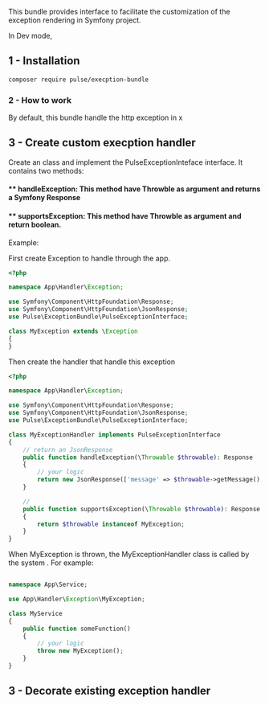 This bundle provides interface to facilitate the customization of the exception rendering in Symfony project.

In Dev mode, 

## 1 - Installation 
```bash
composer require pulse/execption-bundle
```

### 2 - How to work

By default, this bundle handle the http exception in x

## 3 - Create custom execption handler

Create an class and implement the PulseExceptionInteface interface. It contains two methods:

#### ** handleException: This method have Throwble as argument and returns a Symfony Response 
#### ** supportsException: This method have Throwble as argument and return boolean.

Example:

First create Exception to handle through the app.

```php
<?php

namespace App\Handler\Exception;

use Symfony\Component\HttpFoundation\Response;
use Symfony\Component\HttpFoundation\JsonResponse;
use Pulse\ExceptionBundle\PulseExceptionInterface;

class MyException extends \Exception 
{
}

```
Then create the handler that handle this exception

```php
<?php

namespace App\Handler\Exception;

use Symfony\Component\HttpFoundation\Response;
use Symfony\Component\HttpFoundation\JsonResponse;
use Pulse\ExceptionBundle\PulseExceptionInterface;

class MyExceptionHandler implements PulseExceptionInterface 
{
    // return an JsonResponse
    public function handleException(\Throwable $throwable): Response
    {
        // your logic
        return new JsonResponse(['message' => $throwable->getMessage(), 'code' => 12]);
    }

    // 
    public function supportsException(\Throwable $throwable): Response
    {
        return $throwable instanceof MyException;
    }
}

```

When MyException is thrown, the MyExceptionHandler class is called by the system .
For example:


```php

namespace App\Service;

use App\Handler\Exception\MyException;

class MyService
{
    public function someFunction()
    {
        // your logic
        throw new MyException();
    }
}

```

## 3 - Decorate existing exception handler